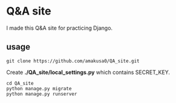# Q&A site
I made this Q&A site for practicing Django.

## usage
```
git clone https://github.com/amakusa0/QA_site.git
```
Create **./QA_site/local_settings.py** which contains SECRET_KEY.
```
cd QA_site
python manage.py migrate
python manage.py runserver
```
